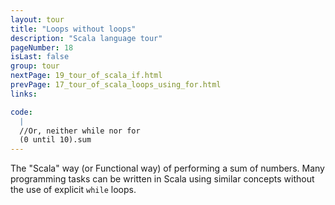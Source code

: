 ```yaml
---
layout: tour
title: "Loops without loops"
description: "Scala language tour"
pageNumber: 18
isLast: false
group: tour
nextPage: 19_tour_of_scala_if.html
prevPage: 17_tour_of_scala_loops_using_for.html
links:

code:
  |
  //Or, neither while nor for  
  (0 until 10).sum  
---
```


The "Scala" way (or Functional way) of performing a sum of numbers.
Many programming tasks can be written in Scala using similar concepts without the use of explicit `while` loops.
